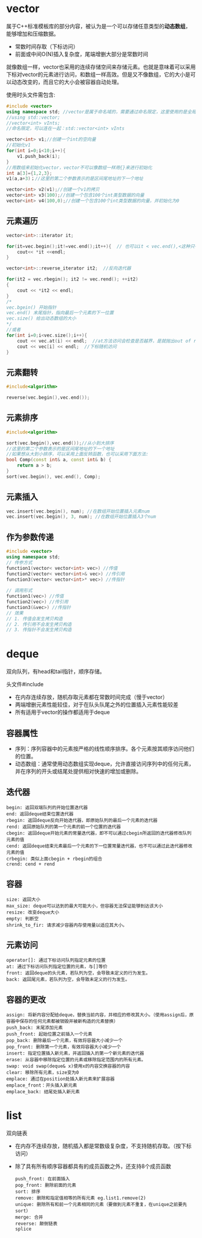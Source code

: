# vector

属于C++标准模板库的部分内容，被认为是一个可以存储任意类型的**动态数组**，能够增加和压缩数据。

- 常数时间存取（下标访问）
- 前面或中间O(N)插入复杂度，尾端增删大部分是常数时间

就像数组一样，vector也采用的连续存储空间来存储元素。也就是意味着可以采用下标对vector的元素进行访问，和数组一样高效。但是又不像数组，它的大小是可以动态改变的，而且它的大小会被容器自动处理。

使用时头文件需包含:

```c++
#include <vector>
using namespace std; //vector是属于命名域的，需要通过命名限定，这里使用的是全局命名域方式（建议）
//using std::vector;
//vector<int> vInts;
//命名限定，可以连在一起：std::vector<int> vInts

vector<int> v1;//创建一个int的空向量
//初始化v1
for(int i=0;i<10;i++){
    v1.push_back(i);
}
//用数组来初始化vector，vector不可以像数组一样用{}来进行初始化
int a[3]={1,2,3};
v1(a,a+3)；//这里的第二个参数表示的是区间尾地址的下一个地址

vector<int> v2(v1);//创建一个v1的拷贝
vector<int> v3(100);//创建一个包含100个int类型数据的向量
vector<int> v4(100,0);//创建一个包含100个int类型数据的向量，并初始化为0
```

## **元素遍历**

```C
vector<int>::iterator it;

for(it=vec.begin();it!=vec.end();it++){  // 也可以it < vec.end(),<这种只有随机迭代器才可以用
    cout<< *it <<endl;
}

vector<int>::reverse_iterator it2;  //反向迭代器

for(it2 = vec.rbegin(); it2 != vec.rend(); ++it2)
{
    cout << *it2 << endl;
}
/*
vec.bgein() 开始指针
vec.end() 末尾指针，指向最后一个元素的下一位置
vec.size() 给出动态数组的大小
*/
//或者
for(int i=0;i<vec.size();i++){
    cout << vec.at(i) << endl;  //at方法访问会检查是否越界，是就抛出out of range异常,下标访问不会检查。
    cout << vec[i] << endl;  //下标随机访问
}
```

## **元素翻转**

```c++
#include<algorithm>

reverse(vec.begin(),vec.end());
```

## **元素排序**

```c++
#include<algorithm>

sort(vec.begin(),vec.end());//从小到大排序
//这里的第二个参数表示的是区间尾地址的下一个地址
//如果想从大到小排序，可以采用上面反转函数，也可以采用下面方法:
bool Comp(const int& a, const int& b) {
    return a > b;
}
sort(vec.begin(), vec.end(), Comp);
```

## 元素插入

```c++
vec.insert(vec.begin(), num); //在数组开始位置插入元素num
vec.insert(vec.begin(), 3, num); //在数组开始位置插入3个num
```

## 作为参数传递

```c++
#include <vector>
using namespace std;
// 传参方式
function1(vector< vector<int> vec>) //传值
function2(vector< vector<int>& vec>) //传引用
function3(vector< vector<int>* vec>) //传指针
    
// 调用形式
function1(vec>) //传值
function2(vec>) //传引用
function3(&vec>) //传指针
// 效果
// 1. 传值会发生拷贝构造
// 2. 传引用不会发生拷贝构造
// 3. 传指针不会发生拷贝构造
```

# deque  

双向队列，有head和tail指针，顺序存储。

头文件#include <deque>

- 在内存连续存放，随机存取元素都在常数时间完成（慢于vector）
- 两端增删元素性能较佳，对于在队头队尾之外的位置插入元素性能较差
- 所有适用于vector的操作都适用于deque

## 容器属性

- 序列：序列容器中的元素按严格的线性顺序排序。各个元素按其顺序访问他们的位置。
- 动态数组：通常使用动态数组实现deque，允许直接访问序列中的任何元素，并在序列的开头或结尾处提供相对快速的增加或删除。

## 迭代器

```
begin: 返回双端队列的开始位置迭代器
end: 返回deque结束位置迭代器
rbegin: 返回deque反向开始迭代器，即原始队列的最后一个元素的迭代器
rend: 返回原始队列的第一个元素的前一个位置的迭代器
cbegin: 返回deque开始元素的常量迭代器，即不可以通过cbegin所返回的迭代器修改队列元素的值
cend: 返回deque结束元素最后一个元素的下一位置常量迭代器，也不可以通过此迭代器修改元素的值
crbegin: 类似上面cbegin + rbegin的组合
crend: cend + rend
```

## 容器

```
size: 返回大小
max_size: deque可以达到的最大可能大小，但容器无法保证能够到达该大小
resize: 改变deque大小
empty: 判断空
shrink_to_fir: 请求减少容器内存使用量以适应其大小。
```

## 元素访问

```
operator[]: 通过下标访问队列指定元素的位置
at: 通过下标访问队列指定位置的元素，与[]等价
front: 返回deque的头元素，若队列为空，会导致未定义的行为发生。
back: 返回尾元素，若队列为空，会导致未定义的行为发生。
```

## 容器的更改

```
assign: 将新内容分配给deque，替换当前内容，并相应的修改其大小。（使用assign后，原容器中保存的任何元素都被销毁并被新构造的元素替换）
push_back: 末尾添加元素
push_front: 起始位置之前插入一个元素
pop_back: 删除最后一个元素，有效将容器大小减少一个
pop_front: 删除第一个元素，有效将容器大小减少一个
insert: 指定位置插入新元素，并返回插入的第一个新元素的迭代器
erase: 从容器中移除指定位置的元素或移除指定范围内的所有元素。
swap: void swap(deque& x)使用x的内容交换容器的内容
clear: 移除所有元素，size变为0
emplace: 通过在position处插入新元素来扩展容器
emplace_front：开头插入新元素
emplace_back: 结尾处插入新元素
```



# list 

双向链表

- 在内存不连续存放，随机插入都是常数级复杂度，不支持随机存取。（按下标访问）

- 除了具有所有顺序容器都具有的成员函数之外，还支持8个成员函数

  ```
  push_front: 在前面插入
  pop_front: 删除前面的元素
  sort: 排序
  remove: 删除和指定值相等的所有元素 eg.list1.remove(2)
  unique: 删除所有和前一个元素相同的元素（要做到元素不重复，在unique之前要先sort）
  merge: 合并
  reverse: 颠倒链表
  splice
  ```

  

















